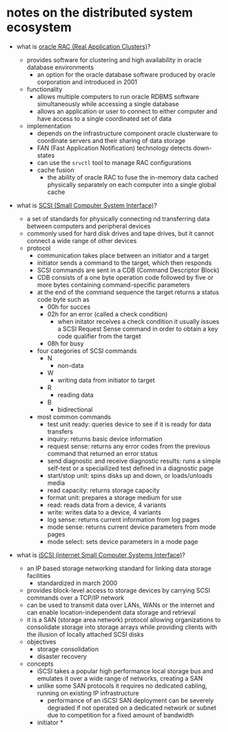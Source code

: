 # notes on the distributed system ecosystem

* what is [oracle RAC (Real Application Clusters)](https://en.wikipedia.org/wiki/Oracle_RAC)?
    * provides software for clustering and high availability in oracle database environments
        * an option for the oracle database software produced by oracle corporation and introduced in 2001
    * functionality
        * allows multiple computers to run oracle RDBMS software simultaneously while accessing a single database
        * allows an application or user to connect to either computer and have access to a single coordinated set of data
    * implementation
        * depends on the infrastructure component oracle clusterware to coordinate servers and their sharing of data storage
        * FAN (Fast Application Notification) technology detects down-states
        * can use the `srvctl` tool to manage RAC configurations
        * cache fusion
            * the ability of oracle RAC to fuse the in-memory data cached physically separately on each computer into a single global cache

* what is [SCSI (Small Computer System Interface)](https://en.wikipedia.org/wiki/SCSI)?
    * a set of standards for physically connecting nd transferring data between computers and peripheral devices
    * commonly used for hard disk drives and tape drives, but it cannot connect a wide range of other devices
    * protocol
        * communication takes place between an initiator and a target
        * initiator sends a command to the target, which then responds
        * SCSI commands are sent in a CDB (Command Descriptor Block)
        * CDB consists of a one byte operation code followed by five or more bytes containing command-specific parameters
        * at the end of the command sequence the target returns a status code byte such as
            * 00h for succes
            * 02h for an error (called a check condition)
                * when initator receives a check condition it usually issues a SCSI Request Sense command in order to obtain a key code qualifier from the target                
            * 08h for busy
        * four categories of SCSI commands
            * N 
                * non-data
            * W 
                * writing data from initiator to target
            * R
                * reading data
            * B
                * bidirectional
        * most common commands
            * test unit ready: queries device to see if it is ready for data transfers
            * inquiry: returns basic device information
            * request sense: returns any error codes from the previous command that returned an error status
            * send diagnostic and receive diagnostic results: runs a simple self-test or a speciailized test defined in a diagnostic page
            * start/stop unit: spins disks up and down, or loads/unloads media 
            * read capacity: returns storage capacity
            * format unit: prepares a storage medium for use 
            * read: reads data from a device, 4 variants
            * write: writes data to a device, 4 variants
            * log sense: returns current information from log pages
            * mode sense: returns current device parameters from mode pages
            * mode select: sets device parameters in a mode page

* what is [iSCSI (internet Small Computer Systems Interface)](https://en.wikipedia.org/wiki/ISCSI)?
    * an IP based storage networking standard for linking data storage facilities
        * standardized in march 2000
    * provides block-level access to storage devices by carrying SCSI commands over a TCP/IP network
    * can be used to transmit data over LANs, WANs or the internet and can enable location-independent data storage and retrieval
    * it is a SAN (storage area network) protocol allowing organizations to consolidate storage into storage arrays while providing clients with the illusion of locally attached SCSI disks
    * objectives
        * storage consolidation
        * disaster recovery
    * concepts
        * iSCSI takes a popular high performance local storage bus and emulates it over a wide range of networks, creating a SAN
        * unlike some SAN protocols it requires no dedicated cabling, running on existing IP infrastructure
            * performance of an iSCSI SAN deployment can be severely degraded if not operated on a dedicated network or subnet due to competition for a fixed amount of bandwidth
        * initiator
            * 













